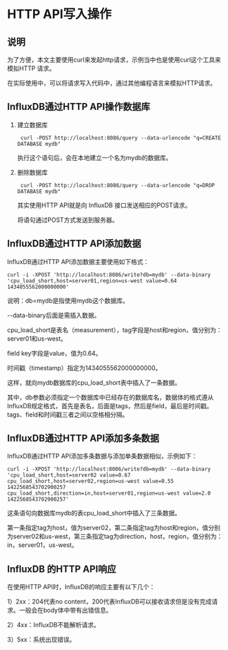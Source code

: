 # HTTP API写入操作

## 说明
为了方便，本文主要使用curl来发起http请求，示例当中也是使用curl这个工具来模拟HTTP 请求。

在实际使用中，可以将请求写入代码中，通过其他编程语言来模拟HTTP请求。

## InfluxDB通过HTTP API操作数据库
1. 建立数据库

		curl -POST http://localhost:8086/query --data-urlencode "q=CREATE DATABASE mydb"
		
	执行这个语句后，会在本地建立一个名为mydb的数据库。

2. 删除数据库

		curl -POST http://localhost:8086/query --data-urlencode "q=DROP DATABASE mydb"
	其实使用HTTP API就是向 InfluxDB 接口发送相应的POST请求。

	将语句通过POST方式发送到服务器。

## InfluxDB通过HTTP API添加数据
InfluxDB通过HTTP API添加数据主要使用如下格式：

	curl -i -XPOST 'http://localhost:8086/write?db=mydb' --data-binary 'cpu_load_short,host=server01,region=us-west value=0.64 1434055562000000000'
说明：db=mydb是指使用mydb这个数据库。

--data-binary后面是需插入数据。

cpu_load_short是表名（measurement），tag字段是host和region，值分别为：server01和us-west。

field key字段是value，值为0.64。

时间戳（timestamp）指定为1434055562000000000。

这样，就向mydb数据库的cpu_load_short表中插入了一条数据。

其中，db参数必须指定一个数据库中已经存在的数据库名，数据体的格式遵从InfluxDB规定格式，首先是表名，后面是tags，然后是field，最后是时间戳。tags、field和时间戳三者之间以空格相分隔。

## InfluxDB通过HTTP API添加多条数据
InfluxDB通过HTTP API添加多条数据与添加单条数据相似，示例如下：

	curl -i -XPOST 'http://localhost:8086/write?db=mydb' --data-binary 'cpu_load_short,host=server02 value=0.67
	cpu_load_short,host=server02,region=us-west value=0.55 1422568543702900257
	cpu_load_short,direction=in,host=server01,region=us-west value=2.0 1422568543702900257'
这条语句向数据库mydb的表cpu_load_short中插入了三条数据。

第一条指定tag为host，值为server02，第二条指定tag为host和region，值分别为server02和us-west，第三条指定tag为direction，host，region，值分别为：in，server01，us-west。

## InfluxDB 的HTTP API响应
在使用HTTP API时，InfluxDB的响应主要有以下几个：

1）2xx：204代表no content，200代表InfluxDB可以接收请求但是没有完成请求。一般会在body体中带有出错信息。

2）4xx：InfluxDB不能解析请求。

3）5xx：系统出现错误。

 